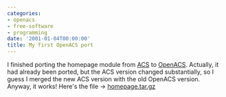 ```yaml
---
categories:
- openacs
- free-software
- programming
date: '2001-01-04T00:00:00'
title: My first OpenACS port
---
```



I finished porting the homepage module from
[ACS](http://en.wikipedia.org/wiki/ArsDigita) to
[OpenACS](http://openacs.org/). Actually, it had already been ported,
but the ACS version changed substantially, so I guess I merged the new
ACS version with the old OpenACS version. Anyway, it works! Here's the
file -> [homepage.tar.gz](http://kurup.org/files/homepage.tar.gz)
